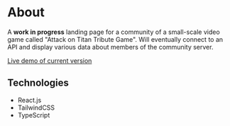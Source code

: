 # About
A **work in progress** landing page for a community of a small-scale video game called "Attack on Titan Tribute Game". Will eventually connect to an API and display various data about members of the community server.

[Live demo of current version
](https://aottg-rrc.vercel.app/)

## Technologies
- React.js
- TailwindCSS
- TypeScript
